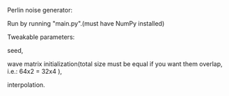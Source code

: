 Perlin noise generator:

Run by running "main.py".(must have NumPy installed)

Tweakable parameters:

seed, 

wave matrix initialization(total size must be equal if you want them overlap, i.e.: 64x2 = 32x4 ),

interpolation.

